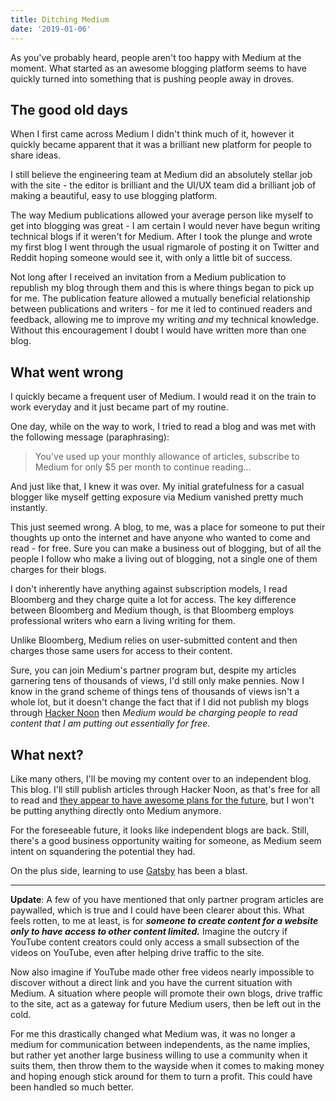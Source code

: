 ```yaml
---
title: Ditching Medium
date: '2019-01-06'
---
```


As you've probably heard, people aren't too happy with Medium at the moment. What started
as an awesome blogging platform seems to have quickly turned into something that is
pushing people away in droves.

## The good old days

When I first came across Medium I didn't think much of it, however it quickly became apparent that
it was a brilliant new platform for people to share ideas.

I still believe the engineering team at Medium did an absolutely stellar job with the site - the editor
is brilliant and the UI/UX team did a brilliant job of making a beautiful, easy to use blogging platform.

The way Medium publications allowed your average person like myself to get into blogging was
great - I am certain I would never have begun writing technical blogs if it weren't for Medium.
After I took the plunge and wrote my first blog I went through the usual rigmarole of posting it
on Twitter and Reddit hoping someone would see it, with only a little bit of success.

Not long after I received an invitation from a Medium publication to republish my blog through them and
this is where things began to pick up for me. The publication feature allowed a mutually beneficial
relationship between publications and writers - for me it led to continued readers and feedback, allowing
me to improve my writing *and* my technical knowledge. Without this encouragement I doubt I would have
written more than one blog.

## What went wrong

I quickly became a frequent user of Medium. I would read it on the train to work everyday and it just
became part of my routine.

One day, while on the way to work, I tried to read a blog and was met with the following message (paraphrasing):

> You've used up your monthly allowance of articles, subscribe to Medium for only $5 per month to continue reading...

And just like that, I knew it was over. My initial gratefulness for a casual blogger like myself getting exposure
via Medium vanished pretty much instantly.

This just seemed wrong. A blog, to me, was a place for someone to put their thoughts up onto the internet and have
anyone who wanted to come and read - for free. Sure you can make a business out of blogging, but of all the people I follow who
make a living out of blogging, not a single one of them charges for their blogs.

I don't inherently have anything against subscription models, I read Bloomberg and they charge quite a lot for access. The key
difference between Bloomberg and Medium though, is that Bloomberg employs professional writers who earn a living writing for them.

Unlike Bloomberg, Medium relies on user-submitted content and then charges those same users for access to their content.

Sure, you can join Medium's partner program but, despite my articles garnering tens of thousands of views, I'd still only make pennies. Now
I know in the grand scheme of things tens of thousands of views isn't a whole lot, but it doesn't change the fact that if I did not publish my blogs
through [Hacker Noon](https://hackernoon.com/) then *Medium would be charging people to read content that I am putting out essentially for free*.

## What next?

Like many others, I'll be moving my content over to an independent blog. This blog. I'll still publish articles through Hacker Noon, as that's free
for all to read and [they appear to have awesome plans for the future](https://www.startengine.com/hackernoon), but I won't be putting anything
directly onto Medium anymore.

For the foreseeable future, it looks like independent blogs are back. Still, there's a good business opportunity waiting for someone, as Medium seem
intent on squandering the potential they had.

On the plus side, learning to use [Gatsby](https://www.gatsbyjs.org/) has been a blast.

* * *

**Update**: A few of you have mentioned that only partner program articles are paywalled, which is true and I could have been clearer about this. What
feels rotten, to me at least, is for ***someone to create content for a website only to have access to other content limited.*** Imagine the outcry if
YouTube content creators could only access a small subsection of the videos on YouTube, even after helping drive traffic to the site.

Now also imagine if YouTube made other free videos nearly impossible to discover without a direct link and you have the current situation with Medium. A situation
where people will promote their own blogs, drive traffic to the site, act as a gateway for future Medium users, then be left out in the cold.

For me this drastically changed what Medium was, it was no longer a medium for communication between independents, as the name implies, but rather yet another large
business willing to use a community when it suits them, then throw them to the wayside when it comes to making money and hoping enough stick around for them to turn a profit. This
could have been handled so much better.